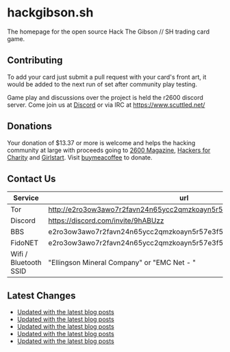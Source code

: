 # hackgibson.sh
The homepage for the open source Hack The Gibson // SH trading card game.


## Contributing

To add your card just submit a pull request with your card's front art, it would be added to the next run of set after community play testing.

Game play and discussions over the project is held the r2600 discord server. Come join us at [Discord](https://discord.com/invite/9hABUzz) or via IRC at https://www.scuttled.net/


## Donations

Your donation of $13.37 or more is welcome and helps the hacking community at large with proceeds going to [2600 Magazine](https://2600.com/), [Hackers for Charity](https://hackersforcharity.org) and [Girlstart](https://girlstart.org).  Visit [buymeacoffee](https://www.buymeacoffee.com/hackgibson.sh) to donate.


## Contact Us

Service | url
-|-
Tor | http://e2ro3ow3awo7r2favn24n65ycc2qmzkoayn5r57e3f56nvjwdcgg32ad.onion
Discord | https://discord.com/invite/9hABUzz
BBS | e2ro3ow3awo7r2favn24n65ycc2qmzkoayn5r57e3f56nvjwdcgg32ad.onion:23
FidoNET | e2ro3ow3awo7r2favn24n65ycc2qmzkoayn5r57e3f56nvjwdcgg32ad.onion:24554
Wifi / Bluetooth SSID | "Ellingson Mineral Company" or "EMC Net - <fidonet address>"

## Latest Changes
<!-- BLOG-POST-LIST:START -->
- [Updated with the latest blog posts](https://github.com/DFW2600/hackgibson.sh/commit/117709faaf6cb0ce8d400e0fca47b8c4e0c94781)
- [Updated with the latest blog posts](https://github.com/DFW2600/hackgibson.sh/commit/a68a71bd86354af476c0e52a47e047de64be2285)
- [Updated with the latest blog posts](https://github.com/DFW2600/hackgibson.sh/commit/c9546f84a93958e2f8564320e484698e560105c0)
- [Updated with the latest blog posts](https://github.com/DFW2600/hackgibson.sh/commit/2b1dd517ded24c90462868bdfbf81572a5bf9745)
- [Updated with the latest blog posts](https://github.com/DFW2600/hackgibson.sh/commit/814700d2d2f2135cc86ba6dc48b1224453f1c016)
<!-- BLOG-POST-LIST:END -->
